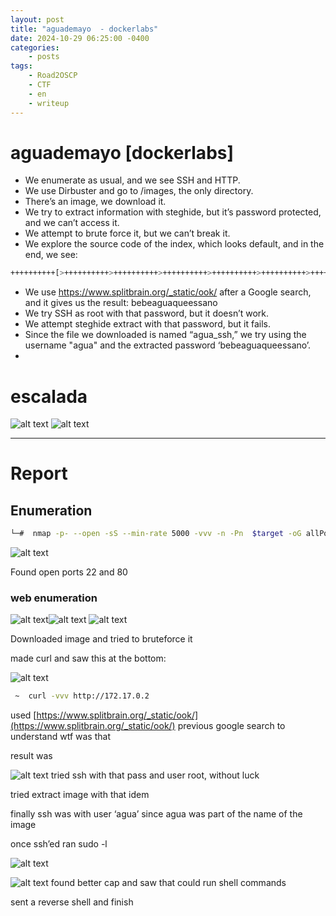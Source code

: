 ```yaml
---
layout: post
title: "aguademayo  - dockerlabs"
date: 2024-10-29 06:25:00 -0400
categories:
    - posts
tags:
    - Road2OSCP
    - CTF
    - en
    - writeup
---
```


# aguademayo [dockerlabs]

- We enumerate as usual, and we see SSH and HTTP.
- We use Dirbuster and go to /images, the only directory.
- There’s an image, we download it.
- We try to extract information with steghide, but it’s password protected, and we can’t access it.
- We attempt to brute force it, but we can’t break it.
- We explore the source code of the index, which looks default, and in the end, we see:


```bash
++++++++++[>++++++++++>++++++++++>++++++++++>++++++++++>++++++++++>++++++++++>++++++++++++>++++++++++>+++++++++++>++++++++++++>++++++++++>++++++++++++>++++++++++>+++++++++++>+++++++++++>+>+<<<<<<<<<<<<<<<<<-]>--.>+.>--.>+.>---.>+++.>---.>---.>+++.>---.>+..>-----..>---.>.>+.>+++.>.

```

- We use https://www.splitbrain.org/_static/ook/ after a Google search, and it gives us the result: bebeaguaqueessano
- We try SSH as root with that password, but it doesn’t work.
- We attempt steghide extract with that password, but it fails.
- Since the file we downloaded is named “agua_ssh,” we try using the username "agua" and the extracted password ‘bebeaguaqueessano’.
- 

# escalada


![alt text](<https://github.com/nicolasdamians/nicolasdamians.github.io/blob/master/attachments/aguademayo/image%201.png?raw=true>)
![alt text](https://github.com/nicolasdamians/nicolasdamians.github.io/blob/master/attachments/aguademayo/image.png?raw=true)
_______________

# Report

## Enumeration

```bash
└─#  nmap -p- --open -sS --min-rate 5000 -vvv -n -Pn  $target -oG allPorts

```

![alt text](<https://github.com/nicolasdamians/nicolasdamians.github.io/blob/master/attachments/aguademayo/image 2.png?raw=true>)

Found open ports 22 and 80

### web enumeration
![alt text](<https://github.com/nicolasdamians/nicolasdamians.github.io/blob/master/attachments/aguademayo/image 3.png?raw=true>)![alt text](<https://github.com/nicolasdamians/nicolasdamians.github.io/blob/master/attachments/aguademayo/image 4.png?raw=true>) ![alt text](<https://github.com/nicolasdamians/nicolasdamians.github.io/blob/master/attachments/aguademayo/image 5.png?raw=true>)

Downloaded image and tried to bruteforce it

made curl and saw this at the bottom:

![alt text](<https://github.com/nicolasdamians/nicolasdamians.github.io/blob/master/attachments/aguademayo/image 6.png?raw=true>)
```bash
 ~  curl -vvv http://172.17.0.2                                                                                                                                                                                                                                                                                                                           ✔  06:24:51 

```

used [https://www.splitbrain.org/_static/ook/](https://www.splitbrain.org/_static/ook/) previous google search to understand wtf was that

result was

![alt text](<https://github.com/nicolasdamians/nicolasdamians.github.io/blob/master/attachments/aguademayo/image 7.png?raw=true>)
tried ssh with that pass and user root, without luck

tried extract image with that idem

finally ssh was with user ‘agua’ since agua was part of the name of the image

once ssh’ed ran sudo -l

![alt text](https://github.com/nicolasdamians/nicolasdamians.github.io/blob/master/attachments/aguademayo/image.png?raw=true)

![alt text](<https://github.com/nicolasdamians/nicolasdamians.github.io/blob/master/attachments/aguademayo/image 1.png?raw=true>)
found better cap and saw that could run shell commands

sent a reverse shell and finish